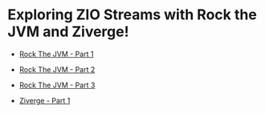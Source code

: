 # Exploring ZIO Streams with Rock the JVM and Ziverge!

- [Rock The JVM - Part 1](https://youtu.be/bp3nM6bfzJk)
- [Rock The JVM - Part 2](https://youtu.be/eewZHxuBA3E)
- [Rock The JVM - Part 3](https://youtu.be/hZ8Ht6UlXcY)

- [Ziverge - Part 1](https://youtu.be/8hG_UY0Dazw)
